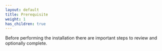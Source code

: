 ```yaml
---
layout: default
title: Prerequisite
weight: 1
has_children: true
---
```


<!--
Copyright Amazon.com, Inc. or its affiliates. All Rights Reserved.
SPDX-License-Identifier: MIT-0
-->

Before performing the installation there are important steps to review and optionally complete. 